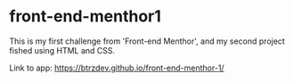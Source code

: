 # front-end-menthor1
This is my first challenge from 'Front-end Menthor', and my second project fished using HTML and CSS.

Link to app: https://btrzdev.github.io/front-end-menthor-1/
